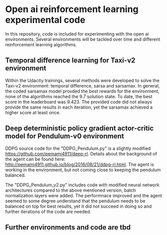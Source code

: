 # Open ai reinforcement learning experimental code
In this repository, code is included for experimenting with the open ai environments. Several environments will be tackled over time and different reinforcement learning algorithms. 


## Temporal difference learning for Taxi-v2 environment

Within the Udacity trainings, several methods were developed to solve the Taxi-v2 environment: temporal difference, sarsa and sarsamax. In general, the coded sarsamax model provded the best rewards for the environment, none of the algorithms reached the 9.7 solution state. To date, the best score in the leaderboard was 9.423. The provided code did not always provide the same results in each iteration, yet the sarsamax achieved a higher score at least once. 

## Deep deterministic policy gradient actor-critic model for Pendulum-v0 environment
DDPG source code for the "DDPG_Pendulum.py" is a slightly modified https://github.com/pemami4911/deep-rl. Details about the background of the agent can be found here: http://pemami4911.github.io/blog/2016/08/21/ddpg-rl.html. The agent is working in the environment, but not coming close to keeping the pendulum balanced. 

The "DDPG_Pendulum_v2.py" includes code with modified neural network architectures compared to the above mentioned version, batch normalization layers were added. The performnace improved and the agent seemed to some degree understand that the pendulum needs to be balanced on top for best results, yet it did not succeed in doing so and further iterations of the code are needed. 

## Further environments and code are tbd

